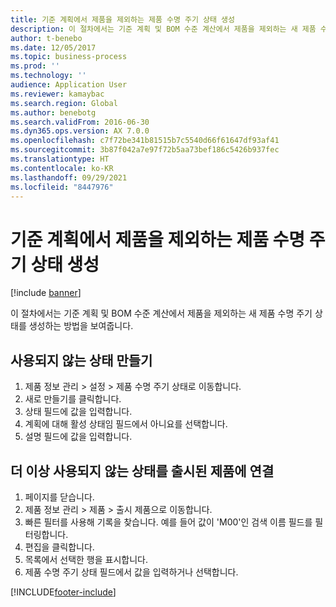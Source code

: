 ```yaml
---
title: 기준 계획에서 제품을 제외하는 제품 수명 주기 상태 생성
description: 이 절차에서는 기준 계획 및 BOM 수준 계산에서 제품을 제외하는 새 제품 수명 주기 상태를 생성하는 방법을 보여줍니다.
author: t-benebo
ms.date: 12/05/2017
ms.topic: business-process
ms.prod: ''
ms.technology: ''
audience: Application User
ms.reviewer: kamaybac
ms.search.region: Global
ms.author: benebotg
ms.search.validFrom: 2016-06-30
ms.dyn365.ops.version: AX 7.0.0
ms.openlocfilehash: c7f72be341b81515b7c5540d66f61647df93af41
ms.sourcegitcommit: 3b87f042a7e97f72b5aa73bef186c5426b937fec
ms.translationtype: HT
ms.contentlocale: ko-KR
ms.lasthandoff: 09/29/2021
ms.locfileid: "8447976"
---
```

# <a name="create-a-product-lifecycle-state-to-exclude-products-from-master-planning"></a>기준 계획에서 제품을 제외하는 제품 수명 주기 상태 생성

[!include [banner](../../includes/banner.md)]

이 절차에서는 기준 계획 및 BOM 수준 계산에서 제품을 제외하는 새 제품 수명 주기 상태를 생성하는 방법을 보여줍니다.


## <a name="create-an-obsolete-state"></a>사용되지 않는 상태 만들기
1. 제품 정보 관리 > 설정 > 제품 수명 주기 상태로 이동합니다.
2. 새로 만들기를 클릭합니다.
3. 상태 필드에 값을 입력합니다.
4. 계획에 대해 활성 상태임 필드에서 아니요를 선택합니다.
5. 설명 필드에 값을 입력합니다.

## <a name="associate-the-obsolete-state-to-a-released-product"></a>더 이상 사용되지 않는 상태를 출시된 제품에 연결
1. 페이지를 닫습니다.
2. 제품 정보 관리 > 제품 > 출시 제품으로 이동합니다.
3. 빠른 필터를 사용해 기록을 찾습니다. 예를 들어 값이 'M00'인 검색 이름 필드를 필터링합니다.
4. 편집을 클릭합니다.
5. 목록에서 선택한 행을 표시합니다.
6. 제품 수명 주기 상태 필드에서 값을 입력하거나 선택합니다.



[!INCLUDE[footer-include](../../../includes/footer-banner.md)]